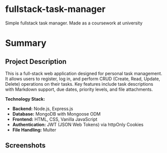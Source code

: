 # fullstack-task-manager
Simple fullstack task manager. Made as a coursework at university

#  Summary

## Project Description

This is a full-stack web application designed for personal task management. It allows users to register, log in, and perform CRUD (Create, Read, Update, Delete) operations on their tasks. Key features include task descriptions with Markdown support, due dates, priority levels, and file attachments.

**Technology Stack:**

*   **Backend:** Node.js, Express.js
*   **Database:** MongoDB with Mongoose ODM
*   **Frontend:** HTML, CSS, Vanilla JavaScript
*   **Authentication:** JWT (JSON Web Tokens) via httpOnly Cookies
*   **File Handling:** Multer

## Screenshots



